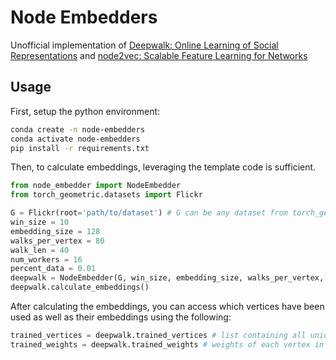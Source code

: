 # Node Embedders

Unofficial implementation of [Deepwalk: Online Learning of Social Representations](https://arxiv.org/pdf/1403.6652.pdf) and [node2vec: Scalable Feature Learning for Networks](https://arxiv.org/pdf/1607.00653.pdf)


## Usage

First, setup the python environment:

```bash
conda create -n node-embedders
conda activate node-embedders
pip install -r requirements.txt
```

Then, to calculate embeddings, leveraging the template code is sufficient.

```python
from node_embedder import NodeEmbedder 
from torch_geometric.datasets import Flickr

G = Flickr(root='path/to/dataset') # G can be any dataset from torch_geometric.datasets
win_size = 10
embedding_size = 128 
walks_per_vertex = 80
walk_len = 40
num_workers = 16
percent_data = 0.01
deepwalk = NodeEmbedder(G, win_size, embedding_size, walks_per_vertex, walk_len, num_workers, percent_data)
deepwalk.calculate_embeddings()
```

After calculating the embeddings, you can access which vertices have been used as well as their embeddings using the following:

```python
trained_vertices = deepwalk.trained_vertices # list containing all unique vertices seen in training (in order of node index.) 
trained_weights = deepwalk.trained_weights # weights of each vertex in trained_vertices (in same order of trained_vertices.)
```
